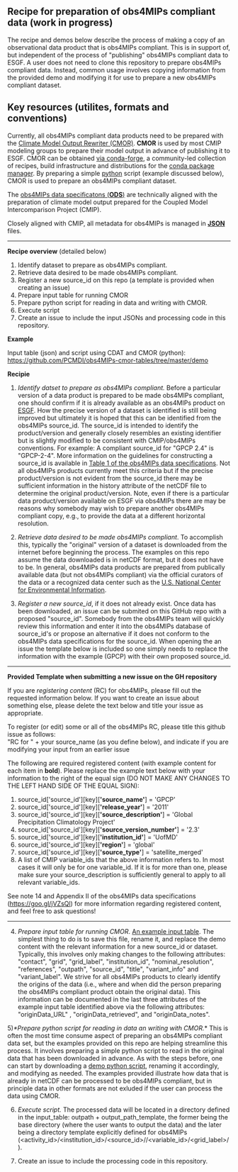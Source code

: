 ## Recipe for preparation of obs4MIPs compliant data (work in progress)

The recipe and demos below describe the process of making a copy of an observational data product that is obs4MIPs compliant.  This is in support of, but independent of the process of "publishing" obs4MIPs compliant data to ESGF. A user does not need to clone this repository to prepare obs4MIPs compliant data.  Instead, common usage involves copying information from the provided demo and modifying it for use to prepare a new obs4MIPs compliant dataset.  

## Key resources (utilites, formats and conventions)

Currently, all obs4MIPs compliant data products need to be prepared with the [Climate Model Output Rewriter (CMOR)](https://cmor.llnl.gov).  **CMOR** is used by most CMIP modeling groups to prepare their model output in advance of publishing it to ESGF.  CMOR can be obtained [via conda-forge](https://cmor.llnl.gov/mydoc_cmor3_conda/), a community-led collection of recipes, build infrastructure and distributions for the [conda package manager](https://docs.conda.io/projects/conda/en/latest).  By preparing a simple [python](https://python.org) script (example discussed below), CMOR is used to prepare an obs4MIPs compliant dataset.      

The [obs4MIPs data specificatons (**ODS**)](https://pcmdi.github.io/obs4MIPs/dataStandards.html) are technically aligned with the preparation of climate model output prepared for the Coupled Model Intercomparison Project (CMIP). 

Closely aligned with CMIP, all metadata for obs4MIPs is managed in [**JSON**](https://json.org) files.  

---

**Recipe overview** (detailed below)

1) Identify dataset to prepare as obs4MIPs compliant.
2) Retrieve data desired to be made obs4MIPs compliant.
3) Register a new source_id on this repo (a template is provided when creating an issue)
4) Prepare input table for running CMOR
5) Prepare python script for reading in data and writing with CMOR.
6) Execute script
7) Create an issue to include the input JSONs and processing code in this repository. 


**Example**

Input table (json) and script using CDAT and CMOR (python):  https://github.com/PCMDI/obs4MIPs-cmor-tables/tree/master/demo

**Recipie**

1) _*Identify datset to prepare as obs4MIPs compliant.*_ Before a particular version of a data product is prepared to be made obs4MIPs compliant, one should confirm if it is already available as an obs4MIPs product on [ESGF](https://esgf-node.llnl.gov/search/obs4mips/).  How the precise version of a dataset is identified is still being improved but ultimately it is hoped that this can be identified from the obs4MIPs source_id. The source_id is intended to identify the product/version and generally closely resembles an existing identifier but is slightly modified to be consistent with CMIP/obs4MIPs conventions.  For example:  A compliant source_id for "GPCP 2.4" is "GPCP-2-4".  More information on the guidelines for constructing a source_id is available in [Table 1 of the obs4MIPs data specifications](https://docs.google.com/document/d/1FXXBhUh71Hjus557ZTD3EKPi_2zxeLvi1aICXOjVYPc/edit#heading=h.7zmnv8xlfe08).  Not all obs4MIPs products currently meet this criteria but if the precise product/version is not evident from the source_id there may be sufficient information in the history attribute of the netCDF file to determine the original product/version.  Note, even if there is a particular data product/version available on ESGF via obs4MIPs there are may be reasons why somebody may wish to prepare another obs4MIPs compliant copy, e.g., to provide the data at a different horizontal resolution.  

2) _*Retrieve data desired to be made obs4MIPs compliant*_.  To accomplish this, typically the "original" version of a dataset is downloaded from the internet before beginning the process.  The examples on this repo assume the data downloaded is in netCDF format, but it does not have to be.  In general, obs4MIPs data products are prepared from publically available data (but not obs4MIPs compliant) via the official curators of the data or a recognized data center such as the [U.S. National Center for Environmental Information](https://www.nesdis.noaa.gov/data-research-services/data-collections).     

3) _*Register a new source_id*_, if it does not already exist. Once data has been downloaded, an issue can be submited on this GitHub repo with a proposed "source_id".  Somebody from the obs4MIPs team will quickly review this information and enter it into the obs4MIPs database of source_id's or propose an alternative if it does not conform to the obs4MIPs data specifications for the source_id.  When opening the an issue the template below is included so one simply needs to replace the information with the example (GPCP) with their own proposed source_id.

________________________________________________________________________________________________________
**Provided Template when submitting a new issue on the GH repository**

If you are *registering content* (RC) for obs4MIPs, please fill out the requested information below.   If you want to create an issue about something else, please delete the text below and title your issue as appropriate.  

To register (or edit) some or all of the obs4MIPs RC, please title this github issue as follows:  
"RC for " + your source_name (as you define below), and indicate if you are modifying your input from an earlier issue


The following are required registered content (with example content for each item in **bold**). Please replace the example text below with your information to the right of the equal sign (DO NOT MAKE ANY CHANGES TO THE LEFT HAND SIDE OF THE EQUAL SIGN):
1) source_id['source_id'][key][**'source_name'**] = 'GPCP'
2) source_id['source_id'][key][**'release_year'**] = '2011'
3) source_id['source_id'][key][**'source_description'**] = 'Global Precipitation Climatology Project'
4) source_id['source_id'][key][**'source_version_number'**] = '2.3'
5) source_id['source_id'][key][**'institution_id'**] = 'UofMD'
6) source_id['source_id'][key][**'region'**] = 'global'
7) source_id['source_id'][key][**'source_type'**] = 'satellite_merged'
8) A list of CMIP variable_ids that the above information refers to.  In most cases it will only be for one variable_id.  If it is for more than one, please make sure your source_description is sufficiently general to apply to all relevant variable_ids.

See note 14 and Appendix II of the obs4MIPs data specifications (https://goo.gl/jVZsQl) for more information regarding registered content, and feel free to ask questions!
________________________________________________________________________________________________________

4) _*Prepare input table for running CMOR*_.  [An example input table](https://github.com/PCMDI/obs4MIPs-cmor-tables/blob/master/demo/CMAP-V1902.json).  The simplest thing to do is to save this file, rename it, and replace the demo content with the relevant information for a new source_id or dataset.  Typically, this involves only making changes to the following attributes:  "contact", "grid", "grid_label", "institution_id", "nominal_resolution", "references", "outpath", "source_id", "title", "variant_info" and "variant_label". We strive for all obs4MIPs products to clearly identify the origins of the data (i.e., where and when did the person preparing the obs4MIPs compliant product obtain the original data).  This information can be documented in the last three attributes of the example input table identified above via the following attributes: "originData_URL" , "originData_retrieved", and "originData_notes".

5)_*Prepare python script for reading in data an writing with CMOR._*  This is often the most time consume aspect of preparing an obs4MIPs compliant data set, but the examples provided on this repo are helping streamline this process.  It involves preparing a simple python script to read in the original data that has been downloaded in advance.  As with the steps before, one can start by downloading a [demo python script](https://github.com/PCMDI/obs4MIPs-cmor-tables/blob/master/demo/runCMORdemo-RSS-cdms.py), renaming it accordingly, and modifying as needed. The examples provided illustrate how data that is already in netCDF can be processed to be obs4MIPs compliant, but in principle data in other formats are not exluded if the user can process the data using CMOR. 

6) _*Execute script.*_  The processed data will be located in a directory defined in the input_table: outpath + output_path_template, the former being the base directory (where the user wants to output the data) and the later being a directory template explicitly defined for obs4MIPs (<activity_id>/<institution_id>/<source_id>/<frequency>/<variable_id>/<grid_label>/<version>). 
  
7) Create an issue to include the processing code in this repository.
